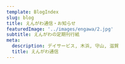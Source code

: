 ```yaml
---
template: BlogIndex
slug: blog
title: えんがわ通信・お知らせ
featuredImage: '../images/engawa/2.jpg'
subtitle: えんがわの定期刊行紙
meta:
  description: デイサービス, 木浜, 守山, 滋賀
  title: えんがわ通信
---
```

